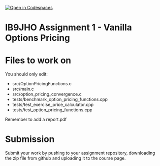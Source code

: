 [![Open in Codespaces](https://classroom.github.com/assets/launch-codespace-7f7980b617ed060a017424585567c406b6ee15c891e84e1186181d67ecf80aa0.svg)](https://classroom.github.com/open-in-codespaces?assignment_repo_id=13079962)
# IB9JHO Assignment 1 - Vanilla Options Pricing

# Files to work on
You should only edit:
- src/OptionPricingFunctions.c
- src/main.c
- src/option_pricing_convergence.c
- tests/benchmark_option_pricing_functions.cpp
- tests/test_exercise_price_calculator.cpp
- tests/test_option_pricing_functions.cpp

Remember to add a report.pdf 

# Submission
Submit your work by pushing to your assignment repository, downloading the zip file from github and uploading it to the course page.